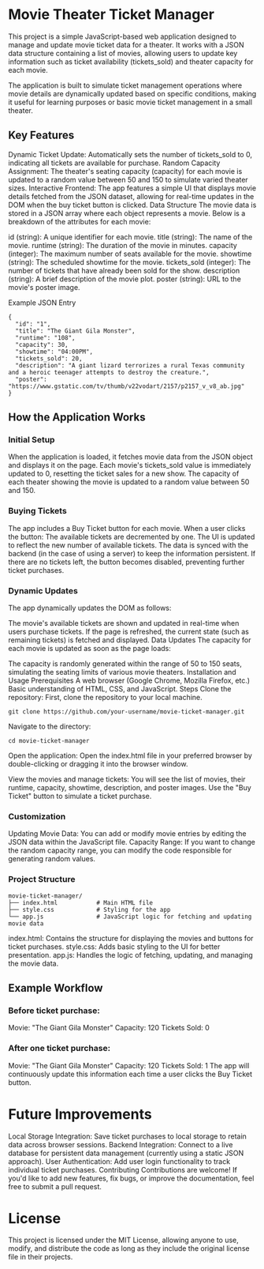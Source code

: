 # Movie Theater Ticket Manager
This project is a simple JavaScript-based web application designed to manage and update movie ticket data for a theater. It works with a JSON data structure containing a list of movies, allowing users to update key information such as ticket availability (tickets_sold) and theater capacity for each movie.

The application is built to simulate ticket management operations where movie details are dynamically updated based on specific conditions, making it useful for learning purposes or basic movie ticket management in a small theater.

## Key Features
Dynamic Ticket Update: Automatically sets the number of tickets_sold to 0, indicating all tickets are available for purchase.
Random Capacity Assignment: The theater's seating capacity (capacity) for each movie is updated to a random value between 50 and 150 to simulate varied theater sizes.
Interactive Frontend: The app features a simple UI that displays movie details fetched from the JSON dataset, allowing for real-time updates in the DOM when the buy ticket button is clicked.
Data Structure
The movie data is stored in a JSON array where each object represents a movie. Below is a breakdown of the attributes for each movie:

id (string): A unique identifier for each movie.
title (string): The name of the movie.
runtime (string): The duration of the movie in minutes.
capacity (integer): The maximum number of seats available for the movie.
showtime (string): The scheduled showtime for the movie.
tickets_sold (integer): The number of tickets that have already been sold for the show.
description (string): A brief description of the movie plot.
poster (string): URL to the movie's poster image.

Example JSON Entry


```
{
  "id": "1",
  "title": "The Giant Gila Monster",
  "runtime": "108",
  "capacity": 30,
  "showtime": "04:00PM",
  "tickets_sold": 20,
  "description": "A giant lizard terrorizes a rural Texas community and a heroic teenager attempts to destroy the creature.",
  "poster": "https://www.gstatic.com/tv/thumb/v22vodart/2157/p2157_v_v8_ab.jpg"
}
```

## How the Application Works
### Initial Setup
When the application is loaded, it fetches movie data from the JSON object and displays it on the page.
Each movie's tickets_sold value is immediately updated to 0, resetting the ticket sales for a new show.
The capacity of each theater showing the movie is updated to a random value between 50 and 150.

### Buying Tickets
The app includes a Buy Ticket button for each movie. When a user clicks the button:
The available tickets are decremented by one.
The UI is updated to reflect the new number of available tickets.
The data is synced with the backend (in the case of using a server) to keep the information persistent.
If there are no tickets left, the button becomes disabled, preventing further ticket purchases.

### Dynamic Updates
The app dynamically updates the DOM as follows:

The movie's available tickets are shown and updated in real-time when users purchase tickets.
If the page is refreshed, the current state (such as remaining tickets) is fetched and displayed.
Data Updates
The capacity for each movie is updated as soon as the page loads:

The capacity is randomly generated within the range of 50 to 150 seats, simulating the seating limits of various movie theaters.
Installation and Usage
Prerequisites
A web browser (Google Chrome, Mozilla Firefox, etc.)
Basic understanding of HTML, CSS, and JavaScript.
Steps
Clone the repository: First, clone the repository to your local machine.

```
git clone https://github.com/your-username/movie-ticket-manager.git
```
Navigate to the directory:


```
cd movie-ticket-manager
```
Open the application: Open the index.html file in your preferred browser by double-clicking or dragging it into the browser window.

View the movies and manage tickets: You will see the list of movies, their runtime, capacity, showtime, description, and poster images. Use the "Buy Ticket" button to simulate a ticket purchase.

### Customization

Updating Movie Data: You can add or modify movie entries by editing the JSON data within the JavaScript file.
Capacity Range: If you want to change the random capacity range, you can modify the code responsible for generating random values.

### Project Structure
```
movie-ticket-manager/
├── index.html           # Main HTML file
├── style.css            # Styling for the app
└── app.js               # JavaScript logic for fetching and updating movie data
```
index.html: Contains the structure for displaying the movies and buttons for ticket purchases.
style.css: Adds basic styling to the UI for better presentation.
app.js: Handles the logic of fetching, updating, and managing the movie data.
## Example Workflow
### Before ticket purchase:

Movie: "The Giant Gila Monster"
Capacity: 120
Tickets Sold: 0

### After one ticket purchase:

Movie: "The Giant Gila Monster"
Capacity: 120
Tickets Sold: 1
The app will continuously update this information each time a user clicks the Buy Ticket button.

# Future Improvements
Local Storage Integration: Save ticket purchases to local storage to retain data across browser sessions.
Backend Integration: Connect to a live database for persistent data management (currently using a static JSON approach).
User Authentication: Add user login functionality to track individual ticket purchases.
Contributing
Contributions are welcome! If you'd like to add new features, fix bugs, or improve the documentation, feel free to submit a pull request.

# License
This project is licensed under the MIT License, allowing anyone to use, modify, and distribute the code as long as they include the original license file in their projects.
